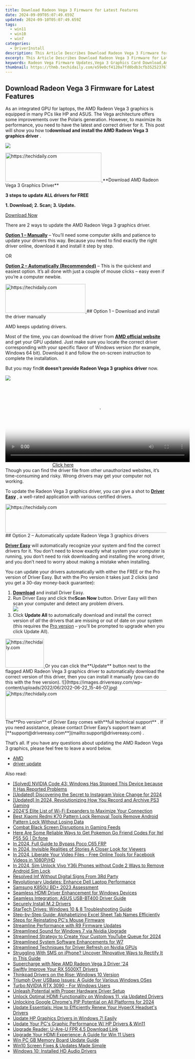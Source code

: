 ```yaml
---
title: Download Radeon Vega 3 Firmware for Latest Features
date: 2024-09-09T05:07:49.659Z
updated: 2024-09-10T05:07:49.659Z
tags:
  - win11
  - win10
  - win7
categories:
  - DriverInstall
description: This Article Describes Download Radeon Vega 3 Firmware for Latest Features
excerpt: This Article Describes Download Radeon Vega 3 Firmware for Latest Features
keywords: Radeon Vega Firmware Updates,Vega 3 Graphics Card Download,Ampere GPU Latest Firmware,Vega 3 Latest Features Download,Radeon GPU Firmware Improvement,Vega 3 Graphics Update Software,AMD Radeon Firmware Latest Release
thumbnail: https://thmb.techidaily.com/e59e0cf4120a7fd0bdb3cfb3525237678186517f56f40c510377b6df117ad66e.jpg
---
```


## Download Radeon Vega 3 Firmware for Latest Features

 As an integrated GPU for laptops, the AMD Radeon Vega 3 graphics is equipped in many PCs like HP and ASUS. The Vega architecture offers some improvements over the Polaris generation. However, to maximize its performance, you need to have the latest and correct driver for it. This post will show you how to**download and install the AMD Radeon Vega 3 graphics driver** .

![](https://images.drivereasy.com/wp-content/uploads/2022/09/free-banner.jpg)

<!-- affiliate ads begin -->
<a href="https://aligracehair.sjv.io/c/5597632/2115945/19272" target="_top" id="2115945">
  <img src="//a.impactradius-go.com/display-ad/19272-2115945" border="0" alt="https://techidaily.com" width="300" height="90"/>
</a>
<img height="0" width="0" src="https://aligracehair.sjv.io/i/5597632/2115945/19272" style="position:absolute;visibility:hidden;" border="0" />
<!-- affiliate ads end -->
**Download AMD Radeon Vega 3 Graphics Driver**

**3 steps to update ALL drivers for FREE**

**1\. Download; 2\. Scan; 3\. Update.**

[Download Now](https://tools.techidaily.com/drivereasy/download/)

There are 2 ways to update the AMD Radeon Vega 3 graphics driver.

**[Option 1 – Manually](#option-1)** – You’ll need some computer skills and patience to update your drivers this way. Because you need to find exactly the right driver online, download it and install it step by step.

OR

[**Option 2 – Automatically (Recommended)**](#option-2) – This is the quickest and easiest option. It’s all done with just a couple of mouse clicks – easy even if you’re a computer newbie.

<!-- affiliate ads begin -->
<a href="https://bluettius.sjv.io/c/5597632/2139112/17108" target="_top" id="2139112">
  <img src="//a.impactradius-go.com/display-ad/17108-2139112" border="0" alt="https://techidaily.com" width="250" height="90"/>
</a>
<img height="0" width="0" src="https://bluettius.sjv.io/i/5597632/2139112/17108" style="position:absolute;visibility:hidden;" border="0" />
<!-- affiliate ads end -->
## Option 1 – Download and install the driver manually

AMD keeps updating drivers.

 Most of the time, you can download the driver from [**AMD official website**](https://www.amd.com/en/support) and get your GPU updated. Just make sure you locate the correct driver corresponding with your specific flavor of Windows version (for example, Windows 64 bit). Download it and follow the on-screen instruction to complete the installation.

 But you may find**it doesn’t provide Radeon Vega 3 graphics driver** now.

![](https://images.drivereasy.com/wp-content/uploads/2022/06/2022-06-22_15-51-01.jpg)

<!-- affiliate ads begin -->
<span id="1983582">
					<video width="576" height="240" style="cursor:pointer"
           poster="//a.impactradius-go.com/display-clicktoplayimage/1983582.png"
           onclick="if(!this.playClicked){this.play();this.setAttribute('controls',true);this.playClicked=true;}">
	   <source src="//a.impactradius-go.com/display-ad/22993-1983582">
	   <img src="//a.impactradius-go.com/display-clicktoplayimage/1983582.png" style="border: none; height: 100%; width: 100%; object-fit: contain">
	</video>
	<div style="width:360px;text-align:center"><a href="javascript:window.open(decodeURIComponent('https%3A%2F%2Fhomestyler.sjv.io%2Fc%2F5597632%2F1983582%2F22993'), '_blank');void(0);">Click here</a></div>
</span>
<img height="0" width="0" src="https://imp.pxf.io/i/5597632/1983582/22993" style="position:absolute;visibility:hidden;" border="0" />
<!-- affiliate ads end -->
 Though you can find the driver file from other unauthorized websites, it’s time-consuming and risky. Wrong drivers may get your computer not working.

 To update the Radeon Vega 3 graphics driver, you can give a shot to **[Driver Easy](https://tools.techidaily.com/drivereasy/download/)**  , a well-rated application with various certified drivers.

<!-- affiliate ads begin -->
<a href="https://unicoeye.pxf.io/c/5597632/2134229/18498" target="_top" id="2134229">
  <img src="//a.impactradius-go.com/display-ad/18498-2134229" border="0" alt="https://techidaily.com" width="728" height="90"/>
</a>
<img height="0" width="0" src="https://unicoeye.pxf.io/i/5597632/2134229/18498" style="position:absolute;visibility:hidden;" border="0" />
<!-- affiliate ads end -->
## Option 2 – Automatically update Radeon Vega 3 graphics drivers

**[Driver Easy](https://tools.techidaily.com/drivereasy/download/)**  will automatically recognize your system and find the correct drivers for it. You don’t need to know exactly what system your computer is running, you don’t need to risk downloading and installing the wrong driver, and you don’t need to worry about making a mistake when installing.

 You can update your drivers automatically with either the FREE or the Pro version of Driver Easy. But with the Pro version it takes just 2 clicks (and you get a 30-day money-back guarantee):

1. **[Download](https://tools.techidaily.com/drivereasy/download/)**  and install Driver Easy.
2. Run Driver Easy and click the**Scan Now** button. Driver Easy will then scan your computer and detect any problem drivers.  
![](https://images.drivereasy.com/wp-content/uploads/2022/06/de-scan.jpg)
3. Click **Update All** to automatically download and install the correct version of _all_ the drivers that are missing or out of date on your system (this requires the [Pro version](https://tools.techidaily.com/drivereasy/download/) – you’ll be prompted to upgrade when you click Update All).  
<!-- affiliate ads begin -->
<a href="https://25home.pxf.io/c/5597632/2123467/16836" target="_top" id="2123467">
  <img src="//a.impactradius-go.com/display-ad/16836-2123467" border="0" alt="https://techidaily.com" width="120" height="90"/>
</a>
<img height="0" width="0" src="https://25home.pxf.io/i/5597632/2123467/16836" style="position:absolute;visibility:hidden;" border="0" />
<!-- affiliate ads end -->
 Or you can click the**Update** button next to the flagged AMD Radeon Vega 3 graphics driver to automatically download the correct version of this driver, then you can install it manually (you can do this with the free version).  
![](https://images.drivereasy.com/wp-content/uploads/2022/06/2022-06-22_15-46-07.jpg)

<!-- affiliate ads begin -->
<a href="https://aidotcom.pxf.io/c/5597632/2134499/19576" target="_top" id="2134499">
  <img src="//a.impactradius-go.com/display-ad/19576-2134499" border="0" alt="https://techidaily.com" width="600" height="90"/>
</a>
<img height="0" width="0" src="https://aidotcom.pxf.io/i/5597632/2134499/19576" style="position:absolute;visibility:hidden;" border="0" />
<!-- affiliate ads end -->
 The**Pro version** of Driver Easy comes with**full technical support** . If you need assistance, please contact Driver Easy’s support team at [**support@drivereasy.com**](mailto:support@drivereasy.com) .

 That’s all. If you have any questions about updating the AMD Radeon Vega 3 graphics, please feel free to leave a word below.

* [AMD](https://tools.techidaily.com/drivereasy/download/)
* [driver update](https://store.drivereasy.com/order/cart.php?PRODS=4731822&QTY=1&AFFILIATE=108875)

<ins class="adsbygoogle"
     style="display:block"
     data-ad-format="autorelaxed"
     data-ad-client="ca-pub-7571918770474297"
     data-ad-slot="1223367746"></ins>



<ins class="adsbygoogle"
     style="display:block"
     data-ad-client="ca-pub-7571918770474297"
     data-ad-slot="8358498916"
     data-ad-format="auto"
     data-full-width-responsive="true"></ins>





<span class="atpl-alsoreadstyle">Also read:</span>
<div><ul>
<li><a href="https://graphic-issues.techidaily.com/1719817906327-solved-nvidia-code-43-windows-has-stopped-this-device-because-it-has-reported-problems/"><u>[Solved] NVIDIA Code 43: Windows Has Stopped This Device because It Has Reported Problems</u></a></li>
<li><a href="https://instagram-clips.techidaily.com/updated-discovering-the-secret-to-instagram-voice-change-for-2024/"><u>[Updated] Discovering the Secret to Instagram Voice Change for 2024</u></a></li>
<li><a href="https://screen-capture.techidaily.com/updated-in-2024-revolutionizing-how-you-record-and-archive-ps3-gaming/"><u>[Updated] In 2024, Revolutionizing How You Record and Archive PS3 Gaming</u></a></li>
<li><a href="https://techtrends.techidaily.com/2024s-elite-list-of-wi-fi-expanders-to-maximize-your-connection/"><u>2024'S Elite List of Wi-Fi Expanders to Maximize Your Connection</u></a></li>
<li><a href="https://unlock-android.techidaily.com/best-xiaomi-redmi-k70-pattern-lock-removal-tools-remove-android-pattern-lock-without-losing-data-by-drfone-android/"><u>Best Xiaomi Redmi K70 Pattern Lock Removal Tools Remove Android Pattern Lock Without Losing Data</u></a></li>
<li><a href="https://screen-mirroring-recording.techidaily.com/combat-black-screen-disruptions-in-gaming-feeds/"><u>Combat Black Screen Disruptions in Gaming Feeds</u></a></li>
<li><a href="https://android-pokemon-go.techidaily.com/here-are-some-reliable-ways-to-get-pokemon-go-friend-codes-for-itel-p55-5g-drfone-by-drfone-virtual-android/"><u>Here Are Some Reliable Ways to Get Pokemon Go Friend Codes For Itel P55 5G | Dr.fone</u></a></li>
<li><a href="https://android-frp.techidaily.com/in-2024-full-guide-to-bypass-poco-c65-frp-by-drfone-android/"><u>In 2024, Full Guide to Bypass Poco C65 FRP</u></a></li>
<li><a href="https://instagram-videos.techidaily.com/in-2024-invisible-realities-of-stories-a-closer-look-for-viewers/"><u>In 2024, Invisible Realities of Stories A Closer Look for Viewers</u></a></li>
<li><a href="https://facebook-clips.techidaily.com/in-2024-liberate-your-video-files-free-online-tools-for-facebook-videos-in-1080phd/"><u>In 2024, Liberate Your Video Files - Free Online Tools for Facebook Videos in 1080P/HD</u></a></li>
<li><a href="https://sim-unlock.techidaily.com/in-2024-sim-unlock-vivo-y36i-phones-without-code-2-ways-to-remove-android-sim-lock-by-drfone-android/"><u>In 2024, Sim Unlock Vivo Y36i Phones without Code 2 Ways to Remove Android Sim Lock</u></a></li>
<li><a href="https://driver-install.techidaily.com/resolved-inf-without-digital-signs-from-3rd-party/"><u>Resolved Inf Without Digital Signs From 3Rd Party</u></a></li>
<li><a href="https://driver-install.techidaily.com/revolutionary-updates-enhance-dell-laptop-performance/"><u>Revolutionary Updates: Enhance Dell Laptop Performance</u></a></li>
<li><a href="https://extra-tips.techidaily.com/samsung-k850u-bdplus-2023-assessment/"><u>Samsung K850U BD+ 2023 Assessment</u></a></li>
<li><a href="https://driver-install.techidaily.com/seamless-hdmi-driver-enhancement-for-windows-devices/"><u>Seamless HDMI Driver Enhancement for Windows Devices</u></a></li>
<li><a href="https://driver-install.techidaily.com/seamless-integration-asus-usb-bt400-driver-guide/"><u>Seamless Integration: ASUS USB-BT400 Driver Guide</u></a></li>
<li><a href="https://driver-install.techidaily.com/securely-install-m2-drivers/"><u>Securely Install M.2 Drivers</u></a></li>
<li><a href="https://driver-install.techidaily.com/startech-drives-windows-10-and-8-troubleshooting-guide/"><u>StarTech Drives: Windows 10 & 8 Troubleshooting Guide</u></a></li>
<li><a href="https://win11.techidaily.com/step-by-step-guide-alphabetizing-excel-sheet-tab-names-efficiently/"><u>Step-by-Step Guide: Alphabetizing Excel Sheet Tab Names Efficiently</u></a></li>
<li><a href="https://driver-install.techidaily.com/steps-for-reinstating-pcs-mouse-firmware/"><u>Steps for Reinstating PC's Mouse Firmware</u></a></li>
<li><a href="https://driver-install.techidaily.com/streamline-performance-with-r9-firmware-updates/"><u>Streamline Performance with R9 Firmware Updates</u></a></li>
<li><a href="https://driver-install.techidaily.com/streamlined-sound-for-windows-7-via-nvidia-upgrade/"><u>Streamlined Sound for Windows 7 via Nvidia Upgrade</u></a></li>
<li><a href="https://youtube-sure.techidaily.com/mlined-strategy-to-create-your-custom-youtube-queue-for-2024/"><u>Streamlined Strategy to Create Your Custom YouTube Queue for 2024</u></a></li>
<li><a href="https://driver-install.techidaily.com/streamlined-system-software-enhancements-for-w7/"><u>Streamlined System Software Enhancements for W7</u></a></li>
<li><a href="https://driver-install.techidaily.com/streamlined-techniques-for-driver-refresh-on-nvidia-gpus/"><u>Streamlined Techniques for Driver Refresh on Nvidia GPUs</u></a></li>
<li><a href="https://fox-that.techidaily.com/struggling-with-sms-on-iphone-uncover-1nnovative-ways-to-rectify-it-in-this-guide/"><u>Struggling With SMS on iPhone? Uncover 1Nnovative Ways to Rectify It in This Guide</u></a></li>
<li><a href="https://driver-install.techidaily.com/supercharge-with-new-amd-radeon-vega-3-driver-24/"><u>Supercharge with New AMD Radeon Vega 3 Driver '24</u></a></li>
<li><a href="https://driver-install.techidaily.com/swiftly-improve-your-rx-5500xt-drivers/"><u>Swiftly Improve Your RX 5500XT Drivers</u></a></li>
<li><a href="https://driver-install.techidaily.com/thinkpad-drivers-on-the-rise-windows-10-version/"><u>Thinkpad Drivers on the Rise: Windows 10 Version</u></a></li>
<li><a href="https://driver-install.techidaily.com/triumph-over-usbasp-issues-a-guide-for-various-windows-oses/"><u>Triumph Over USBasp Issues: A Guide for Various Windows OSes</u></a></li>
<li><a href="https://driver-install.techidaily.com/turbo-nvidia-rtx-3090-for-windows-users/"><u>Turbo NVIDIA RTX 3090 - For Windows Users</u></a></li>
<li><a href="https://driver-install.techidaily.com/unleash-potential-with-proper-hardware-driver-setup/"><u>Unleash Potential with Proper Hardware Driver Setup</u></a></li>
<li><a href="https://driver-install.techidaily.com/unlock-optimal-hdmi-functionality-on-windows-11-via-updated-drivers/"><u>Unlock Optimal HDMI Functionality on Windows 11, via Updated Drivers</u></a></li>
<li><a href="https://some-tips.techidaily.com/unlocking-google-chromes-pip-potential-on-all-platforms-for-2024/"><u>Unlocking Google Chrome's PIP Potential on All Platforms for 2024</u></a></li>
<li><a href="https://driver-install.techidaily.com/update-essentials-how-to-efficiently-renew-your-hyperx-headsets-drivers/"><u>Update Essentials: How to Efficiently Renew Your HyperX Headset's Drivers</u></a></li>
<li><a href="https://driver-install.techidaily.com/update-hp-graphics-drivers-in-windows-7-easily/"><u>Update HP Graphics Drivers in Windows 7! Easily</u></a></li>
<li><a href="https://driver-install.techidaily.com/update-your-pcs-graphic-performance-w-hp-drivers-and-win11/"><u>Update Your PC's Graphic Performance W/ HP Drivers & Win11</u></a></li>
<li><a href="https://driver-install.techidaily.com/upgrade-reader-u-are-u-fpr-45-download-link/"><u>Upgrade Reader: U-Are-U FPR 4.5 Download Link</u></a></li>
<li><a href="https://driver-install.techidaily.com/upgrade-your-hdmi-experience-a-guide-for-win-11-users/"><u>Upgrade Your HDMI Experience: A Guide for Win 11 Users</u></a></li>
<li><a href="https://driver-install.techidaily.com/win-pc-gb-memory-board-update-guide/"><u>Win PC GB Memory Board Update Guide</u></a></li>
<li><a href="https://driver-install.techidaily.com/win10-screen-fixes-and-updates-made-simple/"><u>Win10 Screen Fixes & Updates Made Simple</u></a></li>
<li><a href="https://driver-install.techidaily.com/windows-10-installed-hd-audio-drivers/"><u>Windows 10: Installed HD Audio Drivers</u></a></li>
</ul></div>
